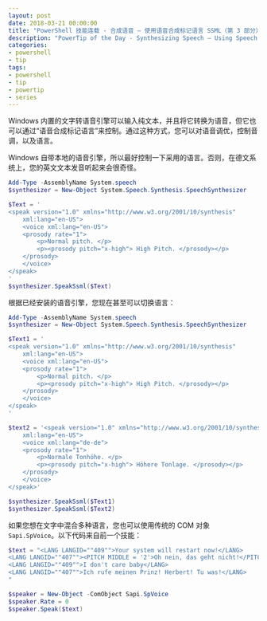 ```yaml
---
layout: post
date: 2018-03-21 00:00:00
title: "PowerShell 技能连载 - 合成语音 – 使用语音合成标记语言 SSML（第 3 部分）"
description: "PowerTip of the Day - Synthesizing Speech – Using Speech Synthesis Markup Language SSML (Part 3)"
categories:
- powershell
- tip
tags:
- powershell
- tip
- powertip
- series
---
```

Windows 内置的文字转语音引擎可以输入纯文本，并且将它转换为语音，但它也可以通过“语音合成标记语言”来控制。通过这种方式，您可以对语音调优，控制音调，以及语言。

Windows 自带本地的语音引擎，所以最好控制一下采用的语言。否则，在德文系统上，您的英文文本发音听起来会很奇怪。

```powershell
Add-Type -AssemblyName System.speech
$synthesizer = New-Object System.Speech.Synthesis.SpeechSynthesizer

$Text = '
<speak version="1.0" xmlns="http://www.w3.org/2001/10/synthesis"
    xml:lang="en-US">
    <voice xml:lang="en-US">
    <prosody rate="1">
        <p>Normal pitch. </p>
        <p><prosody pitch="x-high"> High Pitch. </prosody></p>
    </prosody>
    </voice>
</speak>
'
$synthesizer.SpeakSsml($Text)
```

根据已经安装的语音引擎，您现在甚至可以切换语言：

```powershell
Add-Type -AssemblyName System.speech
$synthesizer = New-Object System.Speech.Synthesis.SpeechSynthesizer

$Text1 = '
<speak version="1.0" xmlns="http://www.w3.org/2001/10/synthesis"
    xml:lang="en-US">
    <voice xml:lang="en-US">
    <prosody rate="1">
        <p>Normal pitch. </p>
        <p><prosody pitch="x-high"> High Pitch. </prosody></p>
    </prosody>
    </voice>
</speak>
'

$text2 = '<speak version="1.0" xmlns="http://www.w3.org/2001/10/synthesis"
    xml:lang="en-US">
    <voice xml:lang="de-de">
    <prosody rate="1">
        <p>Normale Tonhöhe. </p>
        <p><prosody pitch="x-high"> Höhere Tonlage. </prosody></p>
    </prosody>
    </voice>
</speak>'

$synthesizer.SpeakSsml($Text1)
$synthesizer.SpeakSsml($Text2)
```

如果您想在文字中混合多种语言，您也可以使用传统的 COM 对象 `Sapi.SpVoice`。以下代码来自前一个技能：

```powershell
$text = "<LANG LANGID=""409"">Your system will restart now!</LANG>
<LANG LANGID=""407""><PITCH MIDDLE = '2'>Oh nein, das geht nicht!</PITCH></LANG>
<LANG LANGID=""409"">I don't care baby</LANG>
<LANG LANGID=""407"">Ich rufe meinen Prinz! Herbert! Tu was!</LANG>
"

$speaker = New-Object -ComObject Sapi.SpVoice
$speaker.Rate = 0
$speaker.Speak($text)
```

<!--本文国际来源：[Synthesizing Speech – Using Speech Synthesis Markup Language SSML (Part 3)](http://community.idera.com/powershell/powertips/b/tips/posts/synthesizing-speech-using-speech-synthesis-markup-language-ssml-part-3)-->
